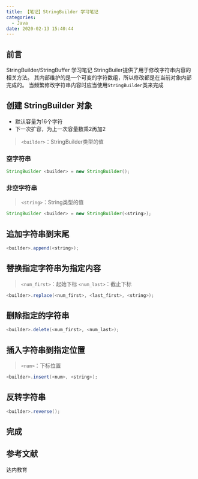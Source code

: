 ```yaml
---
title: 【笔记】StringBuilder 学习笔记
categories:
  - Java
date: 2020-02-13 15:40:44
---
```


## 前言

StringBuilder/StringBuffer 学习笔记
StringBuiler提供了用于修改字符串内容的相关方法。
其内部维护的是一个可变的字符数组，所以修改都是在当前对象内部完成的。
当频繁修改字符串内容时应当使用`StringBuilder`类来完成

<!-- more -->

## 创建 StringBuilder 对象

- 默认容量为16个字符
- 下一次扩容，为上一次容量数乘2再加2

> `<builder>`：StringBuilder类型的值

### 空字符串

``` java
StringBuilder <builder> = new StringBuilder();
```

### 非空字符串

> `<string>`：String类型的值

``` java
StringBuilder <builder> = new StringBuilder(<string>);
```

## 追加字符串到末尾

``` java
<builder>.append(<string>);
```

## 替换指定字符串为指定内容

> `<num_first>`：起始下标
> `<num_last>`：截止下标

``` java
<builder>.replace(<num_first>, <last_first>, <string>);
```

## 删除指定的字符串

``` java
<builder>.delete(<num_first>, <num_last>);
```

## 插入字符串到指定位置

> `<num>`：下标位置

``` java
<builder>.insert(<num>, <string>);
```

## 反转字符串

``` java
<builder>.reverse();
```

## 完成

## 参考文献

达内教育

